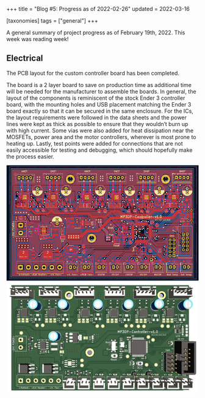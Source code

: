 +++
title = "Blog #5: Progress as of 2022-02-26"
updated = 2022-03-16

[taxonomies]
tags = ["general"]
+++

A general summary of project progress as of February 19th, 2022.
This week was reading week!

<!-- more -->

## Electrical

The PCB layout for the custom controller board has been completed.

The board is a 2 layer board to save on production time as additional time will
be needed for the manufacturer to assemble the boards. In general, the layout of
the components is reminiscent of the stock Ender 3 controller board, with the
mounting holes and USB placement matching the Ender 3 board exactly so that it
can be secured in the same enclosure. For the ICs, the layout requirements were
followed in the data sheets and the power lines were kept as thick as possible
to ensure that they wouldn’t burn up with high current. Some vias were also
added for heat dissipation near the MOSFETs, power area and the motor
controllers, wherever is most prone to heating up. Lastly, test points were
added for connections that are not easily accessible for testing and debugging,
which should hopefully make the process easier.

![PCB Layout](/media/2022-02-26/02-28-PCBLayout.png)
![3D PCB Visualization](/media/2022-02-26/02-28-PCB3D.png)
